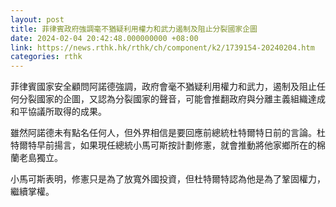```yaml
---
layout: post
title: 菲律賓政府強調毫不猶疑利用權力和武力遏制及阻止分裂國家企圖
date: 2024-02-04 20:42:48.000000000 +08:00
link: https://news.rthk.hk/rthk/ch/component/k2/1739154-20240204.htm
categories: rthk
---
```


菲律賓國家安全顧問阿諾德強調，政府會毫不猶疑利用權力和武力，遏制及阻止任何分裂國家的企圖，又認為分裂國家的聲音，可能會推翻政府與分離主義組織達成和平協議所取得的成果。

雖然阿諾德未有點名任何人，但外界相信是要回應前總統杜特爾特日前的言論。杜特爾特早前揚言，如果現任總統小馬可斯按計劃修憲，就會推動將他家鄉所在的棉蘭老島獨立。

小馬可斯表明，修憲只是為了放寬外國投資，但杜特爾特認為他是為了鞏固權力，繼續掌權。
